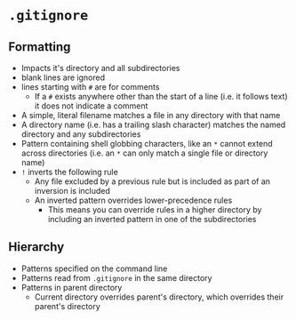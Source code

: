 # `.gitignore`

## Formatting

* Impacts it's directory and all subdirectories
* blank lines are ignored
* lines starting with `#` are for comments
  * If a `#` exists anywhere other than the start of a line (i.e. it follows text) it does not indicate a comment
* A simple, literal filename matches a file in any directory with that name
* A directory name (i.e. has a trailing slash character) matches the named directory and any subdirectories
* Pattern containing shell globbing characters, like an `*` cannot extend across directories (i.e. an `*` can only match a single file or directory name)
* `!` inverts the following rule
  * Any file excluded by a previous rule but is included as part of an inversion is included
  * An inverted pattern overrides lower-precedence rules
    * This means you can override rules in a higher directory by including an inverted pattern in one of the subdirectories

## Hierarchy

* Patterns specified on the command line
* Patterns read from `.gitignore` in the same directory
* Patterns in parent directory
  * Current directory overrides parent's directory, which overrides their parent's directory
